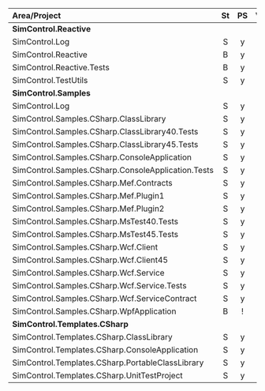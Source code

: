 Area/Project                                        |St |PS |VT |CR |XD |CA |UT |TC
:---------------------------------------------------|:-:|:-:|:-:|:-:|:-:|:-:|:-:|:-:
**SimControl.Reactive**                             |   |   |   |   |   |   |   |
SimControl.Log                                      | S | y | y | y | y | y | y | y
SimControl.Reactive                                 | B | y | y | ! | y | ! | ! | !
SimControl.Reactive.Tests                           | B | y | y | y | - | - | - | -
SimControl.TestUtils                                | S | y | y | y | y | y | y | y
**SimControl.Samples**                              |   |   |   |   |   |   |   |
SimControl.Log                                      | S | y | y | y | y | y | y | y
SimControl.Samples.CSharp.ClassLibrary              | S | y | y | y | y | y | y | y
SimControl.Samples.CSharp.ClassLibrary40.Tests      | S | y | y | y | - | - | - | -
SimControl.Samples.CSharp.ClassLibrary45.Tests      | S | y | y | y | - | - | - | -
SimControl.Samples.CSharp.ConsoleApplication        | S | y | y | y | y | y | y | y
SimControl.Samples.CSharp.ConsoleApplication.Tests  | S | y | y | y | - | - | - | -
SimControl.Samples.CSharp.Mef.Contracts             | S | y | y | y | y | y | y | y
SimControl.Samples.CSharp.Mef.Plugin1               | S | y | y | y | y | y | y | y
SimControl.Samples.CSharp.Mef.Plugin2               | S | y | y | y | y | y | y | y
SimControl.Samples.CSharp.MsTest40.Tests            | S | y | y | y | - | - | - | -
SimControl.Samples.CSharp.MsTest45.Tests            | S | y | y | y | - | - | - | -
SimControl.Samples.CSharp.Wcf.Client                | S | y | y | y | - | - | - | -
SimControl.Samples.CSharp.Wcf.Client45              | S | y | y | y | - | - | - | -
SimControl.Samples.CSharp.Wcf.Service               | S | y | y | ! | y | y | y | y
SimControl.Samples.CSharp.Wcf.Service.Tests         | S | y | y | ! | y | y | y | y
SimControl.Samples.CSharp.Wcf.ServiceContract       | S | y | y | y | y | y | y | y
SimControl.Samples.CSharp.WpfApplication            | B | ! | ! | ! | ! | ! | ! | ! 
**SimControl.Templates.CSharp**                     |   |   |   |   |   |   |   |
SimControl.Templates.CSharp.ClassLibrary            | S | y | y | y | y | y | y | y
SimControl.Templates.CSharp.ConsoleApplication      | S | y | y | y | y | y | y | y
SimControl.Templates.CSharp.PortableClassLibrary    | S | y | y | y | y | y | y | y
SimControl.Templates.CSharp.UnitTestProject         | S | y | y | y | - | - | - | -
